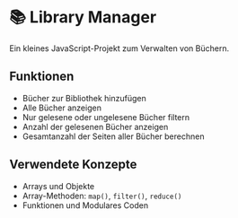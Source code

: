# 📚 Library Manager

Ein kleines JavaScript-Projekt zum Verwalten von Büchern.

## Funktionen

- Bücher zur Bibliothek hinzufügen
- Alle Bücher anzeigen
- Nur gelesene oder ungelesene Bücher filtern
- Anzahl der gelesenen Bücher anzeigen
- Gesamtanzahl der Seiten aller Bücher berechnen

## Verwendete Konzepte

- Arrays und Objekte
- Array-Methoden: `map()`, `filter()`, `reduce()`
- Funktionen und Modulares Coden

